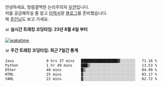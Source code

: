 안녕하세요, 청렴결백한 논리주의자 [우연](https://dev-wooyeon.github.io/quiz-app/)입니다.  
저를 궁금해하실 줄 알고 [이력서](https://ieunune.notion.site/d836ecc9172144d4b39f185b89f16a62)랑 [블로그](https://notion-blog-ieunune.vercel.app)를 준비했습니다.  
제 [주인님](https://www.instagram.com/lovely_hiru_hari_s2/)도 보고 가세요.


📊 **실시간 트래킹 코딩타임: 23년 8월 4일 부터**  

[![wakatime](https://wakatime.com/badge/user/099dd627-fdab-4072-b87a-fa91c7a76d8d.svg?style=for-the-badge)](https://wakatime.com/@099dd627-fdab-4072-b87a-fa91c7a76d8d)

📊 **주간 트래킹 코딩타임: 최근 7일간 통계**

<!--START_SECTION:waka-->

```txt
Java               9 hrs 37 mins   █████████████████▓░░░░░░░   71.16 %
Python             1 hr 49 mins    ███▒░░░░░░░░░░░░░░░░░░░░░   13.53 %
Other              40 mins         █▒░░░░░░░░░░░░░░░░░░░░░░░   04.99 %
HTML               25 mins         ▓░░░░░░░░░░░░░░░░░░░░░░░░   03.17 %
YAML               22 mins         ▓░░░░░░░░░░░░░░░░░░░░░░░░   02.72 %
```

<!--END_SECTION:waka-->

<!-- ![](./profile-3d-contrib/profile-night-view.svg)-->
